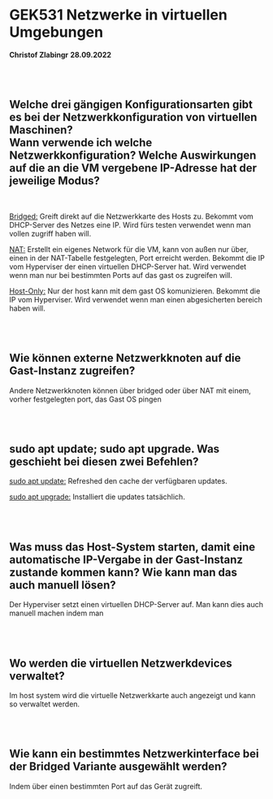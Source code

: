 <h1>GEK531 Netzwerke in virtuellen Umgebungen</h1>

**Christof Zlabingr**
**28.09.2022**

<br />
<br />

<h2>Welche drei gängigen Konfigurationsarten gibt es bei der Netzwerkkonfiguration von virtuellen Maschinen?<br />
Wann verwende ich welche Netzwerkkonfiguration?<bt />
Welche Auswirkungen auf die an die VM vergebene IP-Adresse hat der jeweilige Modus?</h2><br /> 

<u>Bridged:</u> Greift direkt auf die Netzwerkkarte des Hosts zu. Bekommt vom DHCP-Server des Netzes eine IP. Wird fürs testen verwendet wenn man vollen zugriff haben will.

<u>NAT:</u> Erstellt ein eigenes Network für die VM, kann von außen nur über, einen in der NAT-Tabelle festgelegten, Port erreicht werden. Bekommt die IP vom Hyperviser der einen virtuellen DHCP-Server hat. Wird verwendet wenn man nur bei bestimmten Ports auf das gast os zugreifen will. 

<u>Host-Only:</u> Nur der host kann mit dem gast OS komunizieren. Bekommt die IP vom Hyperviser. Wird verwendet wenn man einen abgesicherten bereich haben will.

<br />
<br />

<h2>Wie können externe Netzwerkknoten auf die Gast-Instanz zugreifen?</h2>

Andere Netzwerkknoten können über bridged oder über NAT mit einem, vorher festgelegten port, das Gast OS pingen

<br />
<br />

<h2>sudo apt update; sudo apt upgrade. Was geschieht bei diesen zwei Befehlen?</h2>
<u>sudo apt update:</u> Refreshed den cache der verfügbaren updates.

<u>sudo apt upgrade:</u> Installiert die updates tatsächlich.

<br />
<br />

<h2>Was muss das Host-System starten, damit eine automatische IP-Vergabe in der Gast-Instanz zustande kommen kann? Wie kann man das auch manuell lösen?</h2>

Der Hyperviser setzt einen virtuellen DHCP-Server auf. Man kann dies auch manuell machen indem man 

<br />
<br />

<h2>Wo werden die virtuellen Netzwerkdevices verwaltet?</h2>

Im host system wird die virtuelle Netzwerkkarte auch angezeigt und kann so verwaltet werden.

<br />
<br />

<h2>Wie kann ein bestimmtes Netzwerkinterface bei der Bridged Variante ausgewählt werden?</h2>

Indem über einen bestimmten Port auf das Gerät zugreift.